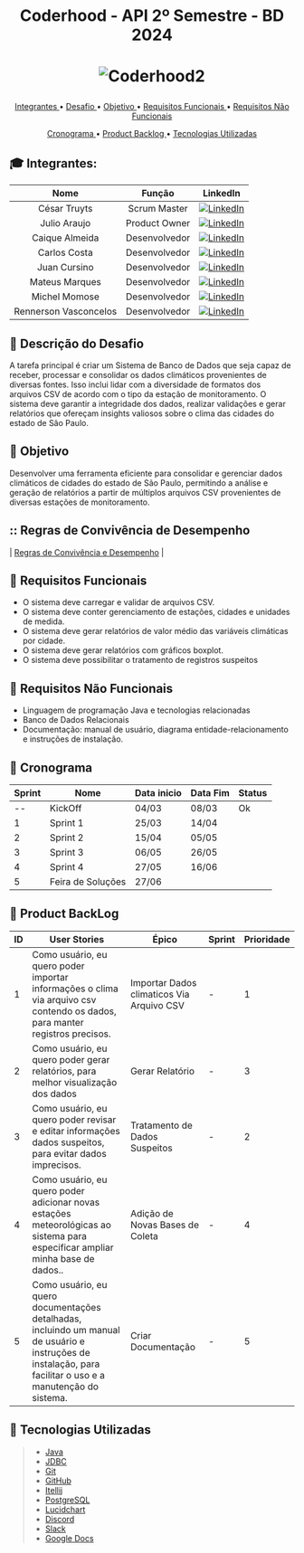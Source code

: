 # <p align = "center"> Coderhood - API 2º Semestre - BD 2024

# <p align = "center"> ![Coderhood2](https://github.com/CoderhoodFatec-2024-1/Coderhood/assets/87550162/771a8ed8-4c0b-46b4-838d-0358347ca0e5)


<p align="center">
  <a href ="#mortar_board-integrantes-da-equipe"> Integrantes </a>  •
  <a href ="#anger-descrição-do-desafio"> Desafio </a>  •
  <a href ="#dart-objetivo"> Objetivo </a>  •
  <a href="#page_facing_up-requisitos-funcionais"> Requisitos Funcionais </a> •
  <a href="#page_with_curl-requisitos-não-funcionais"> Requisitos Não Funcionais </a>
</p>
<p align="center">
  <a href ="#calendar-cronograma"> Cronograma </a>  •
  <a href="#date-product-backlog"> Product Backlog </a> •
  <a href="#bookmark-tecnologias-utilizadas"> Tecnologias Utilizadas </a>
</p>


## :mortar_board: Integrantes:

| **Nome**                   | **Função**            | **LinkedIn**                                                  |
|:----------------------:|:-----------------:|:----------------------------------------------------------:|
| César Truyts           | Scrum Master      | [![LinkedIn](https://img.shields.io/badge/LinkedIn-Profile-blue?style=flat-square&logo=linkedin&labelColor=blue)](https://shorturl.at/BC169) |
| Julio Araujo           | Product Owner     | [![LinkedIn](https://img.shields.io/badge/LinkedIn-Profile-blue?style=flat-square&logo=linkedin&labelColor=blue)](https://shorturl.at/eCIXZ) |
| Caique Almeida         | Desenvolvedor     | [![LinkedIn](https://img.shields.io/badge/LinkedIn-Profile-blue?style=flat-square&logo=linkedin&labelColor=blue)](https://shorturl.at/acghx) |
| Carlos Costa           | Desenvolvedor     | [![LinkedIn](https://img.shields.io/badge/LinkedIn-Profile-blue?style=flat-square&logo=linkedin&labelColor=blue)](https://shorturl.at/alST4) |
| Juan Cursino           | Desenvolvedor     | [![LinkedIn](https://img.shields.io/badge/LinkedIn-Profile-blue?style=flat-square&logo=linkedin&labelColor=blue)](https://shorturl.at/gpDES) |
| Mateus Marques         | Desenvolvedor     | [![LinkedIn](https://img.shields.io/badge/LinkedIn-Profile-blue?style=flat-square&logo=linkedin&labelColor=blue)]([https://shorturl.at/mpF39](https://www.linkedin.com/in/mateus-soares-4983681a0/)) |
| Michel Momose          | Desenvolvedor     | [![LinkedIn](https://img.shields.io/badge/LinkedIn-Profile-blue?style=flat-square&logo=linkedin&labelColor=blue)](https://shorturl.at/ciLS3) |
| Rennerson Vasconcelos  | Desenvolvedor     | [![LinkedIn](https://img.shields.io/badge/LinkedIn-Profile-blue?style=flat-square&logo=linkedin&labelColor=blue)](https://shorturl.at/mpF39) |


## :anger: Descrição do Desafio

A tarefa principal é criar um Sistema de Banco de Dados que seja capaz de receber, processar e consolidar os dados climáticos provenientes de diversas fontes. Isso inclui lidar com a diversidade de formatos dos arquivos CSV de acordo com o tipo da estação de monitoramento. O sistema deve garantir a integridade dos dados, realizar validações e gerar relatórios que ofereçam insights valiosos sobre o clima das cidades do estado de São Paulo.

## :dart: Objetivo

Desenvolver uma ferramenta eficiente para consolidar e gerenciar dados climáticos de cidades do estado de São Paulo, permitindo a análise e geração de relatórios a partir de múltiplos arquivos CSV provenientes de diversas estações de monitoramento.

## :: Regras de Convivência de Desempenho
| [Regras de Convivência e Desempenho](https://docs.google.com/document/d/1uSH9qZtgXktmWYiS1Dxn747fM9GJJoDgHgPn85a1yIs/edit?usp=sharing) |


## :page_facing_up: Requisitos Funcionais
* O sistema deve carregar e validar de arquivos CSV.
* O sistema deve conter gerenciamento de estações, cidades e unidades de medida.
* O sistema deve gerar relatórios de valor médio das variáveis climáticas por cidade.
* O sistema deve gerar relatórios com gráficos boxplot.
* O sistema deve possibilitar o tratamento de registros suspeitos

## :page_with_curl: Requisitos Não Funcionais

* Linguagem de programação Java e tecnologias relacionadas
* Banco de Dados Relacionais
* Documentação: manual de usuário, diagrama entidade-relacionamento e instruções de instalação.

## :calendar: Cronograma

| Sprint  | Nome | Data inicio  | Data Fim | Status |
| ------------- | ------------- | ------------- | ------------- | ------------- |
| --  | KickOff   | 04/03   | 08/03 | Ok |
|  1  | Sprint 1   | 25/03   | 14/04 |    |
|  2  | Sprint 2   | 15/04   | 05/05 |    |
|  3  | Sprint 3   | 06/05   | 26/05 |    |
|  4  | Sprint 4   | 27/05   | 16/06 |    |
|  5  | Feira de Soluções  | 27/06 |    |


## :date: Product BackLog
| ID   | User Stories                                                 | Épico                       | Sprint                                                    | Prioridade |
| ---- | ------------------------------------------------------------ | --------------------------- | --------------------------------------------------------- | ---------- |
| 1 | Como usuário, eu quero poder importar informações o clima via arquivo csv contendo os dados, para manter registros precisos.| Importar Dados climaticos Via Arquivo CSV | - | 1 |
| 2 | Como usuário, eu quero poder gerar relatórios, para melhor visualização dos dados | Gerar Relatório | - | 3 |
| 3 | Como usuário, eu quero poder revisar e editar informações dados suspeitos, para evitar dados imprecisos. | Tratamento de Dados Suspeitos| - | 2 |
| 4 | Como usuário, eu quero poder adicionar novas estações meteorológicas ao sistema para especificar ampliar minha base de dados.. | Adição de Novas Bases de Coleta | - | 4 |
| 5 | Como usuário, eu quero documentações detalhadas, incluindo um manual de usuário e instruções de instalação, para facilitar o uso e a manutenção do sistema.| Criar Documentação | - | 5 |




## :bookmark: Tecnologias Utilizadas
> * [Java](https://www.java.com/pt-BR/)
> * [JDBC](https://docs.oracle.com/javase/8/docs/technotes/guides/jdbc/)
> * [Git](https://git-scm.com/)
> * [GitHub](https://github.com/)
> * [Itellij](https://www.jetbrains.com/pt-br/idea/)
> * [PostgreSQL](https://www.postgresql.org/)
> * [Lucidchart](https://www.lucidchart.com/)
> * [Discord](https://discord.com/)
> * [Slack](https://slack.com/)
> * [Google Docs](https://docs.google.com/)

